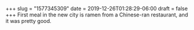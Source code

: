 +++
slug = "1577345309"
date = 2019-12-26T01:28:29-06:00
draft = false
+++
First meal in the new city is ramen from a Chinese-ran restaurant, and it was pretty good.